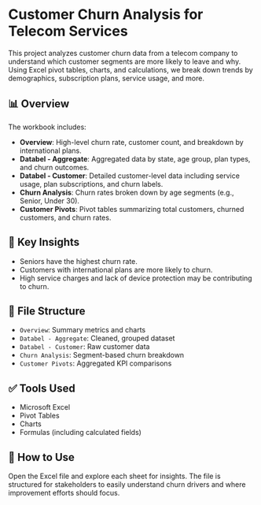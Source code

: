 # Customer Churn Analysis for Telecom Services

This project analyzes customer churn data from a telecom company to understand which customer segments are more likely to leave and why. Using Excel pivot tables, charts, and calculations, we break down trends by demographics, subscription plans, service usage, and more.

## 📊 Overview

The workbook includes:
- **Overview**: High-level churn rate, customer count, and breakdown by international plans.
- **Databel - Aggregate**: Aggregated data by state, age group, plan types, and churn outcomes.
- **Databel - Customer**: Detailed customer-level data including service usage, plan subscriptions, and churn labels.
- **Churn Analysis**: Churn rates broken down by age segments (e.g., Senior, Under 30).
- **Customer Pivots**: Pivot tables summarizing total customers, churned customers, and churn rates.

## 🧠 Key Insights
- Seniors have the highest churn rate.
- Customers with international plans are more likely to churn.
- High service charges and lack of device protection may be contributing to churn.

## 📂 File Structure
- `Overview`: Summary metrics and charts
- `Databel - Aggregate`: Cleaned, grouped dataset
- `Databel - Customer`: Raw customer data
- `Churn Analysis`: Segment-based churn breakdown
- `Customer Pivots`: Aggregated KPI comparisons

## ✅ Tools Used
- Microsoft Excel
- Pivot Tables
- Charts
- Formulas (including calculated fields)

## 📌 How to Use
Open the Excel file and explore each sheet for insights. The file is structured for stakeholders to easily understand churn drivers and where improvement efforts should focus.


